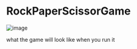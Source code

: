 # RockPaperScissorGame
![image](https://github.com/MattLovesToCode/RockPaperScissorGame/assets/134560399/452ce6d0-d50a-46d0-8dd0-71b346a656db)

what the game will look like when you run it 
